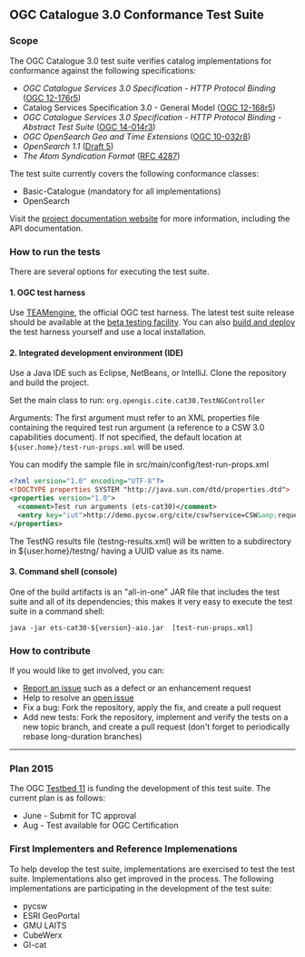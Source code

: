 ## OGC Catalogue 3.0 Conformance Test Suite

### Scope

The OGC Catalogue 3.0 test suite verifies catalog implementations for conformance 
against the following specifications:

* _OGC Catalogue Services 3.0 Specification - HTTP Protocol Binding_ 
([OGC 12-176r5](https://portal.opengeospatial.org/files/?artifact_id=61521&version=1))
* Catalog Services Specification 3.0 - General Model 
([OGC 12-168r5](https://portal.opengeospatial.org/files/?artifact_id=61522&version=1))
* _OGC Catalogue Services 3.0 Specification - HTTP Protocol Binding - Abstract Test Suite_ 
([OGC 14-014r3](https://portal.opengeospatial.org/files/?artifact_id=61520&version=1))
* _OGC OpenSearch Geo and Time Extensions_ 
([OGC 10-032r8](https://portal.opengeospatial.org/files/?artifact_id=56866&version=2))
* _OpenSearch 1.1_ ([Draft 5](http://www.opensearch.org/Specifications/OpenSearch/1.1))
* _The Atom Syndication Format_ ([RFC 4287](http://tools.ietf.org/html/rfc4287))

The test suite currently covers the following conformance classes:

* Basic-Catalogue (mandatory for all implementations)
* OpenSearch

Visit the [project documentation website](http://opengeospatial.github.io/ets-cat30/) 
for more information, including the API documentation.

### How to run the tests
There are several options for executing the test suite.

#### 1. OGC test harness

Use [TEAMengine](https://github.com/opengeospatial/teamengine), the official OGC test harness. 
The latest test suite release should be available at the [beta testing facility](http://cite.opengeospatial.org/te2/). 
You can also [build and deploy](https://github.com/opengeospatial/teamengine) the test 
harness yourself and use a local installation.

#### 2. Integrated development environment (IDE)
Use a Java IDE such as Eclipse, NetBeans, or IntelliJ.
Clone the repository and build the project.

Set the main class to run: `org.opengis.cite.cat30.TestNGController`

Arguments: The first argument must refer to an XML properties file containing the 
required test run argument (a reference to a CSW 3.0 capabilities document). If 
not specified, the default location at `${user.home}/test-run-props.xml` will be 
used.
   
You can modify the sample file in src/main/config/test-run-props.xml

```xml   
<?xml version="1.0" encoding="UTF-8"?>
<!DOCTYPE properties SYSTEM "http://java.sun.com/dtd/properties.dtd">
<properties version="1.0">
  <comment>Test run arguments (ets-cat30)</comment>
  <entry key="iut">http://demo.pycsw.org/cite/csw?service=CSW&amp;request=GetCapabilities</entry>
</properties>
```

The TestNG results file (testng-results.xml) will be written to a subdirectory 
in ${user.home}/testng/ having a UUID value as its name.

#### 3. Command shell (console)

One of the build artifacts is an "all-in-one" JAR file that includes the test 
suite and all of its dependencies; this makes it very easy to execute the test 
suite in a command shell:

`java -jar ets-cat30-${version}-aio.jar  [test-run-props.xml]`

### How to contribute

If you would like to get involved, you can:

* [Report an issue](https://github.com/opengeospatial/ets-cat30/issues) such as a defect or 
an enhancement request
* Help to resolve an [open issue](https://github.com/opengeospatial/ets-cat30/issues?q=is%3Aopen)
* Fix a bug: Fork the repository, apply the fix, and create a pull request
* Add new tests: Fork the repository, implement and verify the tests on a new topic branch, 
and create a pull request (don't forget to periodically rebase long-duration branches)

-----
### Plan 2015

The OGC [Testbed 11](http://www.opengeospatial.org/projects/initiatives/testbed11) is funding the development 
of this test suite. The current plan is as follows:

* June - Submit for TC approval
* Aug - Test available for OGC Certification

### First Implementers and Reference Implemenations

To help develop the test suite, implementations are exercised to test the test suite. 
Implementations also get improved in the process. The following implementations are 
participating in the development of the test suite:

- pycsw
- ESRI GeoPortal
- GMU LAITS
- CubeWerx
- GI-cat
